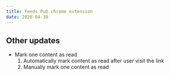```yaml
---
title: Feeds Pub chrome extension
date: 2020-04-30
---
```


## Other updates

- Mark one content as read
  1. Automatically mark content as read after user visit the link
  2. Manually mark one content as read
